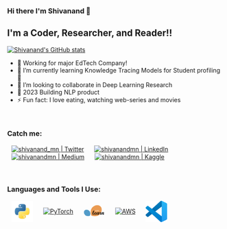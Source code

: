### Hi there I'm Shivanand 👋

## I'm a Coder, Researcher, and Reader!!

[![Shivanand's GitHub stats](https://github-readme-stats.vercel.app/api?username=Shivanandmn)](https://github.com/anuraghazra/github-readme-stats)

- 🔭 Working for major EdTech Company!
- 🌱 I’m currently learning Knowledge Tracing Models for Student profiling 🤣
- 👯 I’m looking to collaborate in Deep Learning Research
- 🥅 2023 Building NLP product
- ⚡ Fun fact: I love eating, watching web-series and movies

<br/>


### Catch me:

[<img align="center" alt="shivanand_mn | Twitter" hspace="10" height="40" width="50px" style="background-color:#FFFFFF" src="https://help.twitter.com/content/dam/help-twitter/brand/logo.png" />](https://twitter.com/shivanand_mn)
[<img align="center" alt="shivanandmn | LinkedIn" hspace="10" height="40" width="50px" style="background-color:#FFFFFF" src="https://brand.linkedin.com/content/dam/me/business/en-us/amp/brand-site/v2/bg/LI-Bug.svg.original.svg" />](https://www.linkedin.com/in/shivanandmn/)
[<img align="center" alt="shivanandmn | Medium" hspace="10" height="40" width="90px" style="background-color:#FFFFFF" src="https://cdn-static-1.medium.com/sites/medium.com/about/images/Medium-Logo-Black-RGB-1.svg" />](https://shivanandmn.medium.com/)
[<img align="center" alt="shivanandmn | Kaggle" hspace="10" height="40" style="background-color:#FFFFFF" width="50px" src="https://www.kaggle.com/static/images/site-logo.svg" />](https://www.kaggle.com/shivanandmn/)
<br/>
<br/>
<br/>

### Languages and Tools I Use:
[<img align="center" alt="Python" width="50px" hspace="10" src="https://raw.githubusercontent.com/github/explore/80688e429a7d4ef2fca1e82350fe8e3517d3494d/topics/python/python.png" />](https://www.python.org)
[<img align="center" alt="PyTorch" width="50px" hspace="10" src="https://pytorch.org/assets/images/logo.svg" />](https://www.pytorch.org)
[<img align="center" alt="scikit-learn" width="50px" hspace="10" src="https://raw.githubusercontent.com/github/explore/80688e429a7d4ef2fca1e82350fe8e3517d3494d/topics/scikit-learn/scikit-learn.png" />](https://scikit-learn.org/)
[<img align="center" alt="AWS" width="50px" hspace="10" src="https://avatars.githubusercontent.com/u/2232217?s=200&v=4" />](http://aws.amazon.com)
[<img align="center" alt="Visual Studio Code" width="50px" hspace="10" src="https://raw.githubusercontent.com/github/explore/80688e429a7d4ef2fca1e82350fe8e3517d3494d/topics/visual-studio-code/visual-studio-code.png" />](https://code.visualstudio.com/) 

<br />
<br/>
  
